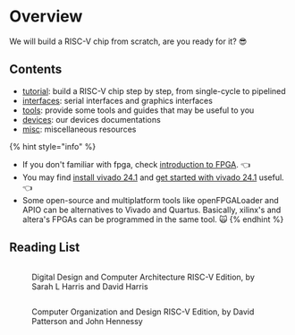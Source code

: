 # Overview

We will build a RISC-V chip from scratch, are you ready for it? 😎

## Contents

* [tutorial](broken-reference): build a RISC-V chip step by step, from single-cycle to pipelined
* [interfaces](broken-reference): serial interfaces and graphics interfaces
* [tools](broken-reference): provide some tools and guides that may be useful to you
* [devices](broken-reference): our devices documentations
* [misc](broken-reference): miscellaneous resources

{% hint style="info" %}
* If you don't familiar with fpga, check [introduction to FPGA](misc/introduction-to-fpga.md). 👈
* You may find [install vivado 24.1](tools/install-vivado-24.1.md) and [get started with vivado 24.1](tools/get-started-with-vivado-24.1.md) useful. 👈
* Some open-source and multiplatform tools like openFPGALoader and APIO can be alternatives to Vivado and Quartus. Basically, xilinx's and altera's FPGAs can be programmed in the same tool. 🙀&#x20;
{% endhint %}

## Reading List

<figure><img src="https://pages.hmc.edu/harris/ddca/ddcarv/DDCArv_Cover.jpg" alt=""><figcaption><p>Digital Design and Computer Architecture RISC-V Edition, by Sarah L Harris and David Harris</p></figcaption></figure>

<figure><img src="https://m.media-amazon.com/images/I/81WGpOGgMAL._SY522_.jpg" alt=""><figcaption><p>Computer Organization and Design RISC-V Edition, by David Patterson and John Hennessy</p></figcaption></figure>
